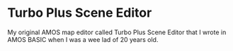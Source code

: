 # Turbo Plus Scene Editor
My original AMOS map editor called Turbo Plus Scene Editor that I wrote in AMOS BASIC when I was a wee lad of 20 years old.


